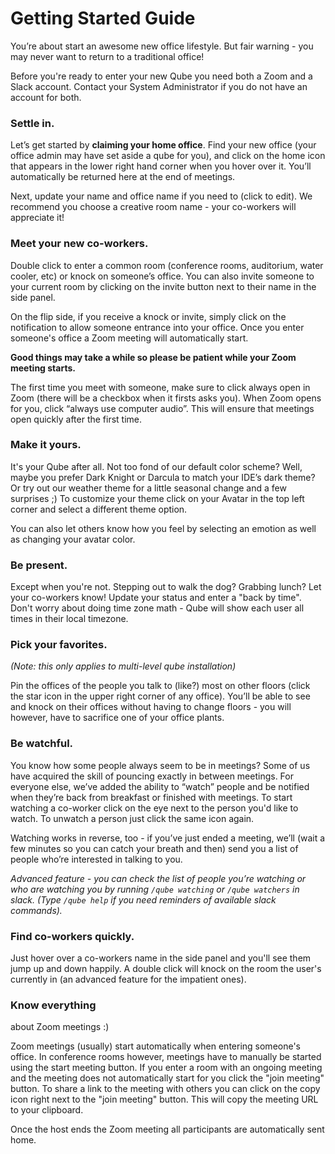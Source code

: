 # Getting Started Guide

You’re about start an awesome new office lifestyle. But fair warning - you may never want to return to a traditional office!

Before you're ready to enter your new Qube you need both a Zoom and a Slack account. Contact your System Administrator if you do not have an account for both.

### Settle in.
Let’s get started by **claiming your home office**. Find your new office (your office admin may have set aside a qube for you), and click on the home icon that appears in the lower right hand corner when you hover over it. You’ll automatically be returned here at the end of meetings.

Next, update your name and office name if you need to (click to edit). We recommend you choose a creative room name - your co-workers will appreciate it!


### Meet your new co-workers.
Double click to enter a common room (conference rooms, auditorium, water cooler, etc) or knock on someone’s office. You can also invite someone to your current room by clicking on the invite button next to their name in the side panel. 

On the flip side, if you receive a knock or invite, simply click on the notification to allow someone entrance into your office.
Once you enter someone's office a Zoom meeting will automatically start.

**Good things may take a while so please be patient while your Zoom meeting starts.**

The first time you meet with someone, make sure to click always open in Zoom (there will be a checkbox when it firsts asks you). When Zoom opens for you, click “always use computer audio”. This will ensure that meetings open quickly after the first time.

### Make it yours.
It's your Qube after all. Not too fond of our default color scheme? Well, maybe you prefer Dark Knight or Darcula to match your IDE’s dark theme? Or try out our weather theme for a little seasonal change and a few surprises ;)
To customize your theme click on your Avatar in the top left corner and select a different theme option.

You can also let others know how you feel by selecting an emotion as well as changing your avatar color.

### Be present.
Except when you're not. Stepping out to walk the dog? Grabbing lunch? Let your co-workers know! Update your status and enter a "back by time". Don't worry about doing time zone math - Qube will show each user all times in their local timezone. 


### Pick your favorites.
*(Note: this only applies to multi-level qube installation)*
 
Pin the offices of the people you talk to (like?) most on other floors (click the star icon in the upper right corner of any office). You’ll be able to see and knock on their offices without having to change floors - you will however, have to sacrifice one of your office plants.

### Be watchful.
You know how some people always seem to be in meetings? Some of us have acquired the skill of pouncing exactly in between meetings. For everyone else, we’ve added the ability to “watch” people and be notified when they’re back from breakfast or finished with meetings.
To start watching a co-worker click on the eye next to the person you'd like to watch. To unwatch a person just click the same icon again.

Watching works in reverse, too - if you’ve just ended a meeting, we’ll (wait a few minutes so you can catch your breath and then) send you a list of people who’re interested in talking to you.

*Advanced feature - you can check the list of people you’re watching or who are watching you by running `/qube watching` or `/qube watchers` in slack. (Type `/qube help` if you need reminders of available slack commands).*

### Find co-workers quickly.
Just hover over a co-workers name in the side panel and you'll see them jump up and down happily.
A double click will knock on the room the user's currently in (an advanced feature for the impatient ones).

### Know everything
about Zoom meetings :) 

Zoom meetings (usually) start automatically when entering someone's office. In conference rooms however, meetings have to manually be started using the start meeting button.
If you enter a room with an ongoing meeting and the meeting does not automatically start for you click the "join meeting" button. 
To share a link to the meeting with others you can click on the copy icon right next to the "join meeting" button. This will copy the meeting URL to your clipboard.

Once the host ends the Zoom meeting all participants are automatically sent home.


